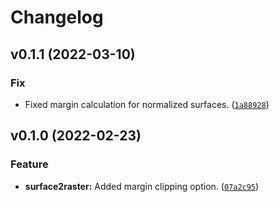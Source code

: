 # Changelog

<!--next-version-placeholder-->

## v0.1.1 (2022-03-10)
### Fix
* Fixed margin calculation for normalized surfaces. ([`1a88928`](https://github.com/RoxarAPI/roxar2raster/commit/1a889280cccd9a5ebd85377032d330dc1758cabf))

## v0.1.0 (2022-02-23)
### Feature
* **surface2raster:** Added margin clipping option. ([`07a2c95`](https://github.com/RoxarAPI/roxar2raster/commit/07a2c954c982fdf62309acd05d88612818528844))
